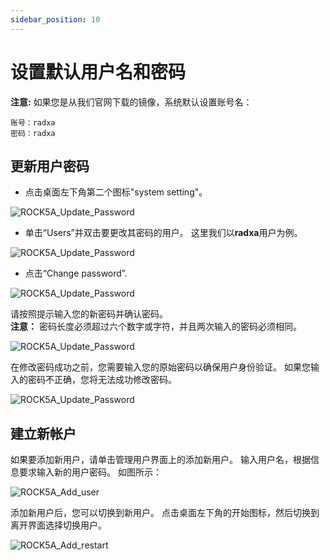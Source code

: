 ```yaml
---
sidebar_position: 10
---
```


# 设置默认用户名和密码

**注意:**
如果您是从我们官网下载的镜像，系统默认设置账号名：

```
账号：radxa
密码：radxa
```

## 更新用户密码

- 点击桌面左下角第二个图标"system setting"。

![ROCK5A_Update_Password](/img/rock5a/rock5a_update_password_1.webp)

- 单击“Users”并双击要更改其密码的用户。 这里我们以**radxa**用户为例。

![ROCK5A_Update_Password](/img/rock5a/rock5a_update_password_2.webp)

- 点击“Change password”.

![ROCK5A_Update_Password](/img/rock5a/rock5a_update_password_3.webp)

请按照提示输入您的新密码并确认密码。  
**注意：** 密码长度必须超过六个数字或字符，并且两次输入的密码必须相同。

![ROCK5A_Update_Password](/img/rock5a/rock5a_update_password_4.webp)

在修改密码成功之前，您需要输入您的原始密码以确保用户身份验证。 如果您输入的密码不正确，您将无法成功修改密码。

![ROCK5A_Update_Password](/img/rock5a/rock5a_update_password_5.webp)

## 建立新帐户

如果要添加新用户，请单击管理用户界面上的添加新用户。 输入用户名，根据信息要求输入新的用户密码。 如图所示：

![ROCK5A_Add_user](/img/rock5a/rock5a_add_user.webp)

添加新用户后，您可以切换到新用户。
点击桌面左下角的开始图标，然后切换到离开界面选择切换用户。

![ROCK5A_Add_restart](/img/rock5a/rock5a_restart.webp)
